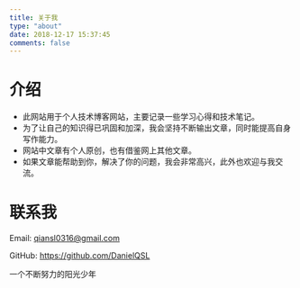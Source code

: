 ```yaml
---
title: 关于我
type: "about"
date: 2018-12-17 15:37:45
comments: false
---
```






# 介绍

- 此网站用于个人技术博客网站，主要记录一些学习心得和技术笔记。
- 为了让自己的知识得已巩固和加深，我会坚持不断输出文章，同时能提高自身写作能力。
- 网站中文章有个人原创，也有借鉴网上其他文章。
- 如果文章能帮助到你，解决了你的问题，我会非常高兴，此外也欢迎与我交流。





# 联系我

Email: qiansl0316@gmail.com

GitHub: https://github.com/DanielQSL

一个不断努力的阳光少年